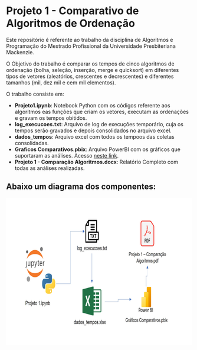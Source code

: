 # Projeto 1 - Comparativo de Algoritmos de Ordenação
Este repositório é referente ao trabalho da disciplina de Algoritmos e Programação do Mestrado Profissional da Universidade Presbiteriana Mackenzie. 

O Objetivo do trabalho é comparar os tempos de cinco algoritmos de ordenação (bolha, seleção, inserção, merge e quicksort) em diferentes tipos de vetores (aleatórios, crescentes e decrescentes) e diferentes tamanhos (mil, dez mil e cem mil elementos). 

O trabalho consiste em: 

- **Projeto1.ipynb**: Notebook Python com os códigos referente aos algoritmos eas funções que criam os vetores, executam as ordenações e gravam os tempos obitidos. 
- **log_execucoes.txt**: Arquivo de log de execuções temporário, cuja os tempos serão gravados e depois consolidados no arquivo excel. 
- **dados_tempos**: Arquivo excel com todos os tempoos das coletas consolidadas. 
- **Graficos Comparativos.pbix**: Arquivo PowerBI com os gráficos que suportaram as análises. Acesso [neste link](https://app.powerbi.com/reportEmbed?reportId=e1b2aced-1714-4342-9fb1-55df4e2c4539&autoAuth=true&ctid=d54abde4-5ed6-4248-b803-3d7bdab4f609).
- **Projeto 1 - Comparação Algoritmos.docx**: Relatório Completo com todas as análises realizadas. 

## Abaixo um diagrama dos componentes: 


<img src="https://github.com/marcos-speca/mestrado-algoritmos-projeto1/blob/main/diagrama.jpg?raw=true" height="400" width="800">
